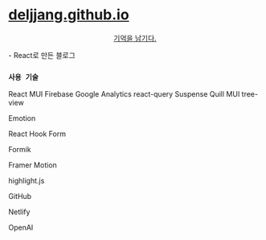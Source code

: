 # [deljjang.github.io](https://deljjang.github.io)

<p align="center">
<a href="https://deljjang.github.io">
기억을 남기다.
</a>
</p>
- React로 만든 블로그

### `사용 기술`
React
MUI
Firebase
Google Analytics
react-query
Suspense
Quill
MUI tree-view

Emotion

React Hook Form

Formik

Framer Motion

highlight.js

GitHub

Netlify

OpenAI
